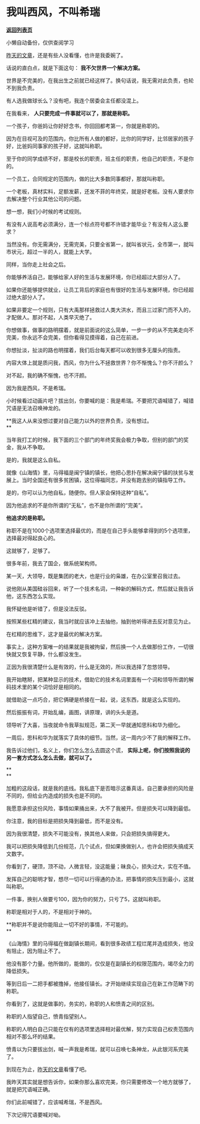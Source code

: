 # 我叫西风，不叫希瑞

[**返回列表页**](/gzh/记忆承载3)

小懒自动备份，仅供查阅学习

[昨天的文章](http://mp.weixin.qq.com/s?__biz=MzU3NDc5Nzc0NQ==&mid=2247498881&idx=2&sn=00bc2724d3686e371c5345b2850e101e&chksm=fd2e5e5fca59d749c3552f49545d957d674e3bf67431be55d0f909f28a83f6a2784971ca1c11&scene=21#wechat_redirect)，还是有些人没看懂，也许是我委婉了。

  

话说的直白点，就是下面这句： **我不欠世界一个解决方案。**

  

世界是不完美的，在我出生之前就已经这样了。换句话说，我无需对此负责，也轮不到我负责。  

  

有人选我做球长么？没有吧，我连个居委会主任都没混上。  

  

在我看来， **人只要完成一件事就可以了，那就是称职。**

  

一个孩子，你爸妈让你好好念书，你回回都考第一，你就是称职的。  

  

因为在目视可及的范围内，你比所有人做的都好，比你的同学好，比邻居家的孩子好，比爸妈同事家的孩子好，这就叫称职。

  

至于你的同学成绩不好，那是校长的职责，班主任的职责，他自己的职责，不是你的。

  

一个员工，合同规定的范围内，做的比大多数同事都好，那就叫称职。

  

一个老板，真材实料，足额发薪，还发不菲的年终奖，就是好老板。没有人要求你去解决整个行业其他公司的问题。

  

想一想，我们小时候的考试规则。

  

有没有人说高考必须满分，连一个标点符号都不许错才能毕业？有没有人这么要求？

  

当然没有。你无需满分，无需完美，只要全省第一，就叫省状元，全市第一，就叫市状元，超过一半的人，就能上大学。

  

同样，当你走上社会之后。  

  

你能够养活自己，能够给家人好的生活与发展环境，你已经超过大部分人了。

  

如果你还能够提供就业，让员工背后的家庭也有很好的生活与发展环境，你已经超过绝大部分人了。  

  

如果非要定一个规则，只有大禹那样拯救过人类大洪水，而且三过家门而不入的，才配做人。那对不起，人类早灭绝了。

  

你想做事，做事的路明摆着，就是前面说的这么简单，一步一步的从不完美走向不完美，你永远不会完美，但你看得见摸得着，自己在前进。  

  

你想扯淡，扯淡的路也明摆着，我们后台每天都可以收到很多无厘头的指责。  

  

内容大体上就是质问我，西风，你为什么不拯救世界？你不惭愧么？你不汗颜么？

  

对不起，我的确不惭愧，也不汗颜。

  

因为我是西风，不是希瑞。

  

小时候看过动画片吧？拔出剑，你要喊的是：我是希瑞。不要把咒语喊错了，喊错咒语是无法召唤神龙的。  

  

 **我这人从来没想过要对自己能力以外的世界负责，没有想过。  
**

  

当年我打工的时候，我下面的三个部门的年终奖我会极力争取，但别的部门的奖金，我从不争取。  

  

是的，我就是这么自私。

  

就像《山海情》里，马得福是闽宁镇的镇长，他把心思扑在解决闽宁镇的扶贫与发展上。当时全国还有很多贫困镇，这位得福同志，并没有跑去别的镇指导工作。

  

是的，你可以认为他自私，随便你。但人家会保持这种“自私”。

  

因为他追求的不是你所谓的“无私”，也不是你所谓的“完美”。  

  

 **他追求的是称职。**

  

称职不是在1000个选项里选择最优的，而是在自己手头能够拿得到的5个选项里，选择最对得起良心的。  

  

这就够了，足够了。

  

很多年前，我去了国企，做系统架构师。

  

某一天，大领导，既是集团的老大，也是行业的枭雄，在办公室里召我过去。

  

说他刚从美国硅谷回来，听了一个技术名词，一种新的解码方式，然后就让我告诉他，这东西怎么实现。

  

我怀疑他是听错了，但是没法反驳。

  

按照某些杠精的建议，我当时就应该冲上去抽他，抽到他听得进去反对意见为止。  

  

在杠精的思维下，这才是最优的解决方案。

  

事实上，这种方案唯一的结果就是我被拘留，然后换一个人去做那份工作，一切很快就又恢复平静，什么都没发生。  

  

正因为我很清楚什么是有效的，什么是无效的，所以我选择了忽悠领导。

  

我开始瞎掰，把某种显示的技术，借助它的技术名词里面有一个词和领导所谓的解码技术里的某个词恰好是相同的。  

  

就借助这一点巧合，把它俩硬是桥接在一起，说，这东西，就是这么实现的。

  

然后振振有词，开始乱编，画图，讲原理，讲的头头是道。

  

领导听了大喜，当夜就命令我草拟规范，第二天一早就通知思科和华为细化。

  

一周后，思科和华为就落实了具体的细节。当然，这一周内少不了我的解释工作。

  

我告诉过他们，名义上，你们怎么怎么去圆这个谎， **实际上呢，你们按照我说的另一套方式怎么怎么去做，就可以了。**

 **  
**

加粗的这段话，就是我的底线。我私底下是否暗示这番真话，自己要承担的风险是不同的，但给业内造成的损失也是不同的。  

  

我愿意承担这份风险，事情如果捅出来，大不了我被开。但是损失可以降到最低。  

  

你注意，我的目标是把损失降到最低，而不是没有。

  

因为我很清楚，损失不可能没有，换其他人来做，只会把损失搞得更大。  

  

我可以把损失降低到几份规范，几个试点，但如果换做别人，也许会把损失搞成天文数字。  

  

你看到了，硬顶，顶不动，人微言轻，没这能量；昧良心，损失过大，实在不值。

  

发挥自己的聪明才智，想尽一切可以行得通的办法，把事情的损失压到最小，这就叫称职。

  

一件事，换别人做要亏100，因为你的努力，只亏了5，这就叫称职。

  

称职是相对于人的，不是相对于神的。

  

 **称职并不是说你能阻止一切不好的事情，不可能的。  
**

  

《山海情》里的马得福在做副镇长期间，看到很多政绩工程烂尾并造成损失，他没有阻止，因为阻止不了。

  

他没有那个力量。他所做的，能做的，仅仅是在副镇长的权限范围内，竭尽全力的降低损失。

  

等到日后一二把手都被撸掉，他接任镇长。才开始继续实现自己在新工作范畴下的称职。

  

你看到了，这就是做事的，务实的，称职的人和愤青之间的区别。  

  

称职的人指望自己，愤青指望别人。  

  

称职的人明白自己只能在仅有的选项里选择相对最优解，努力实现自己权责范围内相对不那么坏的结果。

  

愤青以为只要拔出剑，喊一声我是希瑞，就可以召唤七条神龙，从此银河系完美了。

  

到现在为止，[昨天的文章](http://mp.weixin.qq.com/s?__biz=MzU3NDc5Nzc0NQ==&mid=2247498881&idx=2&sn=00bc2724d3686e371c5345b2850e101e&chksm=fd2e5e5fca59d749c3552f49545d957d674e3bf67431be55d0f909f28a83f6a2784971ca1c11&scene=21#wechat_redirect)看懂了吧。  

  

我昨天其实就是想告诉你，如果你那么喜欢完美，你只需要修改一个地方就够了，就是把咒语喊正确。

  

你们此前喊错了，应该喊希瑞，不是西风。

  

下次记得咒语要喊对呦。

